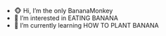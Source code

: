- 🐵 Hi, I’m the only BananaMonkey
- 🍌 I’m interested in EATING BANANA
- 🌱 I’m currently learning HOW TO PLANT BANANA

<!---
20187gdgzoi194/20187gdgzoi194 is a ✨ special ✨ repository because its `README.md` (this file) appears on your GitHub profile.
You can click the Preview link to take a look at your changes.
--->
